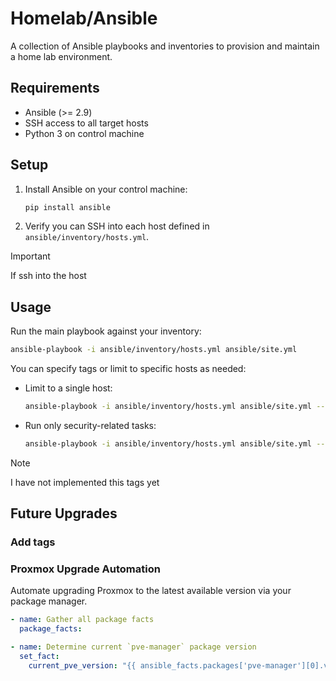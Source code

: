 # Homelab/Ansible

A collection of Ansible playbooks and inventories to provision and maintain a home lab environment.

## Requirements

- Ansible (>= 2.9)
- SSH access to all target hosts
- Python 3 on control machine

## Setup

1. Install Ansible on your control machine:

    ```bash
    pip install ansible
    ```

2. Verify you can SSH into each host defined in `ansible/inventory/hosts.yml`.

> [!IMPORTANT]
> If ssh into the host

## Usage

Run the main playbook against your inventory:

```bash
ansible-playbook -i ansible/inventory/hosts.yml ansible/site.yml
```

You can specify tags or limit to specific hosts as needed:

- Limit to a single host:

    ```bash
    ansible-playbook -i ansible/inventory/hosts.yml ansible/site.yml --limit=proxmox
    ```

- Run only security-related tasks:

    ```bash
    ansible-playbook -i ansible/inventory/hosts.yml ansible/site.yml --tags=security
    ```

> [!NOTE]
> I have not implemented this tags yet

## Future Upgrades

### Add tags

### Proxmox Upgrade Automation

Automate upgrading Proxmox to the latest available version via your package manager.

```yaml
- name: Gather all package facts
  package_facts:

- name: Determine current `pve-manager` package version
  set_fact:
    current_pve_version: "{{ ansible_facts.packages['pve-manager'][0].version.split('-')[0] }}"
```
